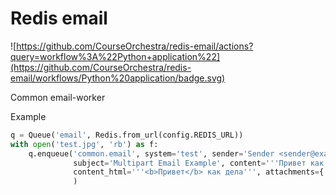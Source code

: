 # Redis email
![https://github.com/CourseOrchestra/redis-email/actions?query=workflow%3A%22Python+application%22](https://github.com/CourseOrchestra/redis-email/workflows/Python%20application/badge.svg)

Common email-worker

Example
```python
q = Queue('email', Redis.from_url(config.REDIS_URL))
with open('test.jpg', 'rb') as f:
    q.enqueue('common.email', system='test', sender='Sender <sender@example.com>', receiver='Receiver <receiver@example.com>',
              subject='Multipart Email Example', content='''Привет как дела''',
              content_html='''<b>Привет</b> как дела''', attachments={'test.jpg': f.read()}
              )
```
